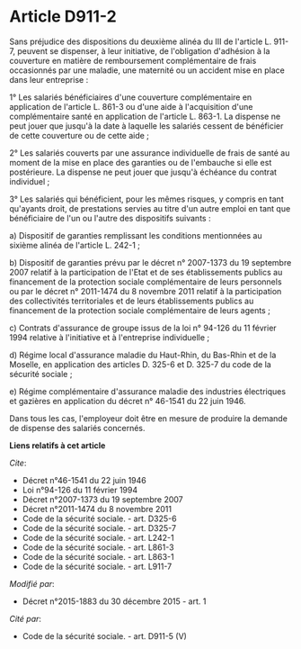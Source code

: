# Article D911-2

Sans préjudice des dispositions du deuxième alinéa du III de l'article L. 911-7, peuvent se dispenser, à leur initiative, de
l'obligation d'adhésion à la couverture en matière de remboursement complémentaire de frais occasionnés par une maladie, une
maternité ou un accident mise en place dans leur entreprise : 

1° Les salariés bénéficiaires d'une couverture complémentaire en application de l'article L. 861-3 ou d'une aide à
l'acquisition d'une complémentaire santé en application de l'article L. 863-1. La dispense ne peut jouer que jusqu'à la date
à laquelle les salariés cessent de bénéficier de cette couverture ou de cette aide ; 

2° Les salariés couverts par une assurance individuelle de frais de santé au moment de la mise en place des garanties ou de
l'embauche si elle est postérieure. La dispense ne peut jouer que jusqu'à échéance du contrat individuel ; 

3° Les salariés qui bénéficient, pour les mêmes risques, y compris en tant qu'ayants droit, de prestations servies au titre
d'un autre emploi en tant que bénéficiaire de l'un ou l'autre des dispositifs suivants : 

a) Dispositif de garanties remplissant les conditions mentionnées au sixième alinéa de l'article L. 242-1 ; 

b) Dispositif de garanties prévu par le décret n° 2007-1373 du 19 septembre 2007 relatif à la participation de l'Etat et de
ses établissements publics au financement de la protection sociale complémentaire de leurs personnels ou par le décret n°
2011-1474 du 8 novembre 2011 relatif à la participation des collectivités territoriales et de leurs établissements publics au
financement de la protection sociale complémentaire de leurs agents ; 

c) Contrats d'assurance de groupe issus de la loi n° 94-126 du 11 février 1994 relative à l'initiative et à l'entreprise
individuelle ; 

d) Régime local d'assurance maladie du Haut-Rhin, du Bas-Rhin et de la Moselle, en application des articles D. 325-6 et D.
325-7 du code de la sécurité sociale ; 

e) Régime complémentaire d'assurance maladie des industries électriques et gazières en application du décret n° 46-1541 du 22
juin 1946. 

Dans tous les cas, l'employeur doit être en mesure de produire la demande de dispense des salariés concernés.

**Liens relatifs à cet article**

_Cite_:

  - Décret n°46-1541 du 22 juin 1946
  - Loi n°94-126 du 11 février 1994
  - Décret n°2007-1373 du 19 septembre 2007
  - Décret n°2011-1474 du 8 novembre 2011
  - Code de la sécurité sociale. - art. D325-6
  - Code de la sécurité sociale. - art. D325-7
  - Code de la sécurité sociale. - art. L242-1
  - Code de la sécurité sociale. - art. L861-3
  - Code de la sécurité sociale. - art. L863-1
  - Code de la sécurité sociale. - art. L911-7

_Modifié par_:

  - Décret n°2015-1883 du 30 décembre 2015 - art. 1

_Cité par_:

  - Code de la sécurité sociale. - art. D911-5 (V)
